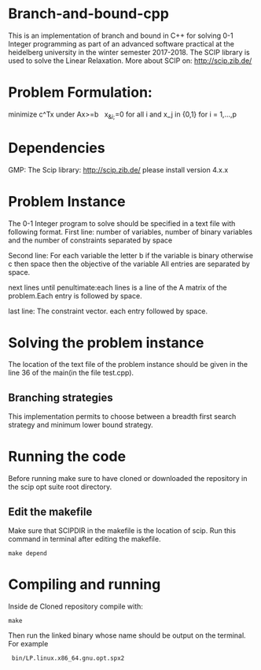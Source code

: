 # Branch-and-bound-cpp
This is an implementation of branch and bound in C++ for solving 0-1 Integer programming as part of an advanced software practical at the heidelberg university in the winter semester 2017-2018.
The SCIP library is used to solve the Linear Relaxation.
More about SCIP on:
http://scip.zib.de/
# Problem Formulation:
minimize c^Tx
under
    Ax>=b
     x<sub>&i;</sub >=0 for all i
    and x_j in {0,1} for i = 1,...,p
# Dependencies
GMP:
The Scip library:
http://scip.zib.de/ 
please install version 4.x.x 
# Problem Instance
The 0-1 Integer program to solve should be specified in a text file with following format.
First line: number of variables, number of binary variables and the number of  constraints separated by space

Second line: For each variable the letter b if the variable is binary otherwise c then space then the objective of the variable
All entries are separated by space.

next lines until penultimate:each lines is a line of the A matrix of the problem.Each entry is followed by space.

last line: The constraint vector. each entry followed by space.
# Solving the problem instance
The location of the text file of the problem instance should be given in the line 36 of the main(in the file test.cpp).
## Branching strategies
This implementation permits to choose between a breadth first search strategy and minimum lower bound strategy.
# Running the code
Before running make sure to have cloned or downloaded the repository in the scip opt suite root directory.
## Edit the makefile
Make sure that SCIPDIR in the makefile is the location of scip.
Run this command in terminal after editing the makefile.
```
make depend
```
 # Compiling and running
 Inside de Cloned repository compile with:
 ```
 make
 ```
Then run the linked binary whose name should be output on the terminal.
For example
```
 bin/LP.linux.x86_64.gnu.opt.spx2
 ```
